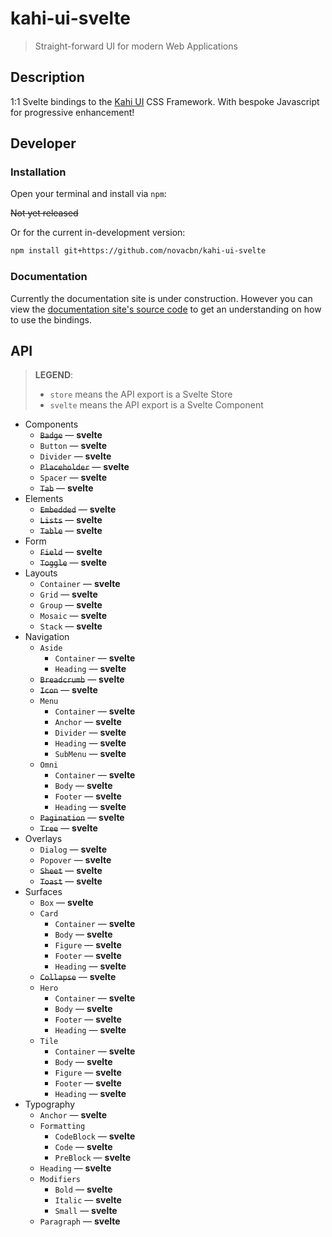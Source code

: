 # kahi-ui-svelte

> Straight-forward UI for modern Web Applications

## Description

1:1 Svelte bindings to the [Kahi UI](https://github.com/novacbn/kahi-ui) CSS Framework. With bespoke Javascript for progressive enhancement!

## Developer

### Installation

Open your terminal and install via `npm`:

~~Not yet released~~

Or for the current in-development version:

```sh
npm install git+https://github.com/novacbn/kahi-ui-svelte
```

### Documentation

Currently the documentation site is under construction. However you can view the [documentation site's source code](https://github.com/novacbn/kahi-ui/tree/main/packages/kahi-ui-docs/src) to get an understanding on how to use the bindings.

## API

> **LEGEND**:
>
> -   `store` means the API export is a Svelte Store
> -   `svelte` means the API export is a Svelte Component

-   Components
    -   ~~`Badge`~~ — **svelte**
    -   `Button` — **svelte**
    -   `Divider` — **svelte**
    -   ~~`Placeholder`~~ — **svelte**
    -   `Spacer` — **svelte**
    -   ~~`Tab`~~ — **svelte**
-   Elements
    -   ~~`Embedded`~~ — **svelte**
    -   ~~`Lists`~~ — **svelte**
    -   ~~`Table`~~ — **svelte**
-   Form
    -   ~~`Field`~~ — **svelte**
    -   ~~`Toggle`~~ — **svelte**
-   Layouts
    -   `Container` — **svelte**
    -   `Grid` — **svelte**
    -   `Group` — **svelte**
    -   `Mosaic` — **svelte**
    -   `Stack` — **svelte**
-   Navigation
    -   `Aside`
        -   `Container` — **svelte**
        -   `Heading` — **svelte**
    -   ~~`Breadcrumb`~~ — **svelte**
    -   ~~`Icon`~~ — **svelte**
    -   `Menu`
        -   `Container` — **svelte**
        -   `Anchor` — **svelte**
        -   `Divider` — **svelte**
        -   `Heading` — **svelte**
        -   `SubMenu` — **svelte**
    -   `Omni`
        -   `Container` — **svelte**
        -   `Body` — **svelte**
        -   `Footer` — **svelte**
        -   `Heading` — **svelte**
    -   ~~`Pagination`~~ — **svelte**
    -   ~~`Tree`~~ — **svelte**
-   Overlays
    -   `Dialog` — **svelte**
    -   `Popover` — **svelte**
    -   ~~`Sheet`~~ — **svelte**
    -   ~~`Toast`~~ — **svelte**
-   Surfaces
    -   `Box` — **svelte**
    -   `Card`
        -   `Container` — **svelte**
        -   `Body` — **svelte**
        -   `Figure` — **svelte**
        -   `Footer` — **svelte**
        -   `Heading` — **svelte**
    -   ~~`Collapse`~~ — **svelte**
    -   `Hero`
        -   `Container` — **svelte**
        -   `Body` — **svelte**
        -   `Footer` — **svelte**
        -   `Heading` — **svelte**
    -   `Tile`
        -   `Container` — **svelte**
        -   `Body` — **svelte**
        -   `Figure` — **svelte**
        -   `Footer` — **svelte**
        -   `Heading` — **svelte**
-   Typography
    -   `Anchor` — **svelte**
    -   `Formatting`
        -   `CodeBlock` — **svelte**
        -   `Code` — **svelte**
        -   `PreBlock` — **svelte**
    -   `Heading` — **svelte**
    -   `Modifiers`
        -   `Bold` — **svelte**
        -   `Italic` — **svelte**
        -   `Small` — **svelte**
    -   `Paragraph` — **svelte**
